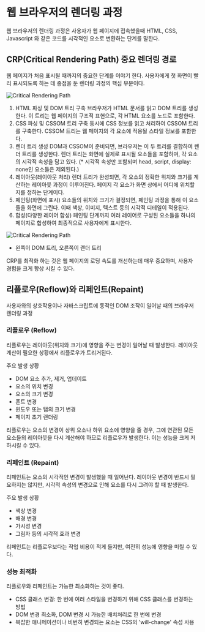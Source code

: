 # 웹 브라우저의 렌더링 과정

웹 브라우저의 렌더링 과정은 사용자가 웹 페이지에 접속했을때 HTML, CSS, Javascript 와 같은 코드를 시각적인 요소로 변환하는 단계를 말한다.

## CRP(Critical Rendering Path) 중요 렌더링 경로

웹 페이지가 처음 표시될 때까지의 중요한 단계를 이야기 한다. 사용자에게 첫 화면이 빨리 표시되도록 하는 데 중점을 둔 렌더링 과정의 핵심 부분이다. 

![Critical Rendering Path](https://raw.githubusercontent.com/devvara/support-repo/media/images/log/web-api/browser-rendering.png)


1. HTML 파싱 및 DOM 트리 구축
   브라우저가 HTML 문서를 읽고 DOM 트리를 생성한다. 이 트리는 웹 페이지의 구조적 표현으로, 각 HTML 요소를 노드로 포함한다.
2. CSS 파싱 및 CSSOM 트리 구축
   동시에 CSS 정보를 읽고 처리하여 CSSOM 트리를 구축한다. CSSOM 트리는 웹 페이지의 각 요소에 적용될 스타일 정보를 포함한다.
3. 렌더 트리 생성
   DOM과 CSSOM이 준비되면, 브라우저는 이 두 트리를 결합하여 렌더 트리를 생성한다. 렌더 트리는 화면에 실제로 표시될 요소들을 포함하며, 각 요소의 시각적 속성을 담고 있다.
   (* 시각적 속성만 포함되며 head, script, display: none인 요소들은 제외된다.)
4. 레이아웃(레이아웃 처리)
   렌더 트리가 완성되면, 각 요소의 정확한 위치와 크기를 계산하는 레이아웃 과정이 이루어진다. 페이지 각 요소가 화면 상에서 어디에 위치할지를 정하는 단계이다.
5. 페인팅(화면에 표시)
   요소들의 위치와 크기가 결정되면, 페인팅 과정을 통해 이 요소들을 화면에 그린다. 이때 색상, 이미지, 텍스트 등의 시각적 디테일이 적용된다.
6. 합성(다양한 레이어 합성)
   페인팅 단계까지 여러 레이어로 구성된 요소들을 하나의 페이지로 합성하여 최종적으로 사용자에게 표시한다.

![Critical Rendering Path](https://raw.githubusercontent.com/devvara/support-repo/media/images/log/web-api/browser-rendering-layout.png)

- 왼쪽이 DOM 트리, 오른쪽이 랜더 트리

CRP를 최적화 하는 것은 웹 페이지의 로딩 속도를 개선하는데 매우 중요하며, 사용자 경험을 크게 향상 시킬 수 있다. 

## 리플로우(Reflow)와 리페인트(Repaint)

사용자와의 상호작용이나 자바스크립트에 동적인 DOM 조작이 일어날 때의 브라우저 렌더링 과정

### 리플로우 (Reflow)

리플로우는 레이아웃(위치와 크기)에 영향을 주는 변경이 일어날 때 발생한다.  레이아웃 계산이 필요한 상황에서 리플로우가 트리거된다. 

주요 발생 상황
- DOM 요소 추가, 제거, 업데이트
- 요소의 위치 변경
- 요소의 크기 변경
- 폰트 변경
- 윈도우 또는 탭의 크기 변경
- 페이지 초기 랜더링

리플로우는 요소의 변경이 상위 요소나 하위 요소에 영양을 줄 경우, 그에 연관된 모든 요소들의 레이아웃을 다시 계산해야 하므로 리플로우가 발생한다. 이는 성능을 크게 저하시킬 수 있다.

### 리페인트 (Repaint)

리페인트는 요소의 시각적인 변경이 발생했을 때 일어난다. 레이아웃 변경이 반드시 필요하지는 않지만, 시각적 속성의 변경으로 인해 요소를 다시 그려야 할 때 발생한다.

주요 발생 상황
- 색상 변경
- 배경 변경
- 가시성 변경
- 그림자 등의 시각적 효과 변경
  
리페인트는 리플로우보다는 작업 비용이 적게 들지만, 여전히 성능에 영향을 미칠 수 있다.

### 성능 최적화

리플로우와 리페인트는 가능한 최소화하는 것이 좋다.
- CSS 클래스 변경: 한 번에 여러 스타일을 변경하기 위해 CSS 클래스를 변경하는 방법
- DOM 변경 최소화, DOM 변경 시 가능한 배치처리로 한 번에 변경
- 복잡한 애니메이션이나 비번히 변경되는 요소는 CSS의 'will-change' 속성 사용